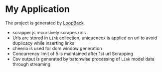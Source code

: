 # My Application

The project is generated by [LoopBack](http://loopback.io).

 - scrapper.js recursively scrapes urls
 - Urls are stored in `Link` collection, uniquenexx is applied on url to avoid duplicacy while inserting links
 - cheerio is used for dom window generation
 - Concurrency limit of 5 is maintained after 1st url Scrapping
 - Csv output is generated by batchwise processing of `Link` model data through streaming 
